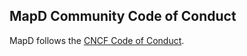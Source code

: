 ## MapD Community Code of Conduct

MapD follows the [CNCF Code of Conduct](https://github.com/cncf/foundation/blob/master/code-of-conduct.md).
